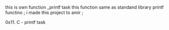 this is own function _printf task this function same as standand library printf functino ; i made this project to amir ; 


0x11. C - printf task
